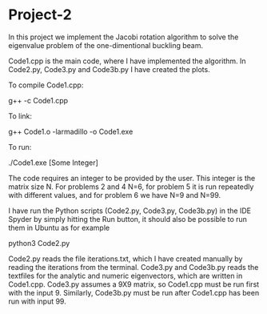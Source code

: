 # Project-2

In this project we implement the Jacobi rotation algorithm to solve the eigenvalue problem of the one-dimentional buckling beam. 

Code1.cpp is the main code, where I have implemented the algorithm. In Code2.py, Code3.py and Code3b.py I have created the plots. 

To compile Code1.cpp: 

  g++ -c Code1.cpp
  
To link: 

  g++ Code1.o -larmadillo -o Code1.exe
  
To run: 

  ./Code1.exe [Some Integer] 
  
The code requires an integer to be provided by the user. This integer is the matrix size N. For problems 2 and 4 N=6, for problem 5 it is run repeatedly with different values, and for problem 6 we have N=9 and N=99. 

I have run the Python scripts (Code2.py, Code3.py, Code3b.py) in the IDE Spyder by simply hitting the Run button, it should also be possible to run them in Ubuntu as for example 

python3 Code2.py

Code2.py reads the file iterations.txt, which I have created manually by reading the iterations from the terminal. Code3.py and Code3b.py reads the textfiles for the analytic and numeric eigenvectors, which are written in Code1.cpp. Code3.py assumes a 9X9 matrix, so Code1.cpp must be run first with the input 9. Similarly, Code3b.py must be run after Code1.cpp has been run with input 99.  
